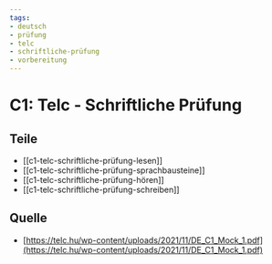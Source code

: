 ```yaml
---
tags:
- deutsch
- prüfung
- telc
- schriftliche-prüfung
- vorbereitung
---
```


# C1: Telc - Schriftliche Prüfung

## Teile

- [[c1-telc-schriftliche-prüfung-lesen]]
- [[c1-telc-schriftliche-prüfung-sprachbausteine]]
- [[c1-telc-schriftliche-prüfung-hören]]
- [[c1-telc-schriftliche-prüfung-schreiben]]

## Quelle

- [https://telc.hu/wp-content/uploads/2021/11/DE_C1_Mock_1.pdf](https://telc.hu/wp-content/uploads/2021/11/DE_C1_Mock_1.pdf)
